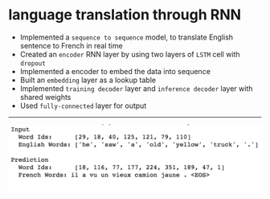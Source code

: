 # language translation through RNN

+ Implemented a `sequence to sequence` model, to translate English sentence to French in real time
+ Created an `encoder` RNN layer by using two layers of `LSTM` cell with `dropout`
+ Implemented a encoder to embed the data into sequence
+ Built an `embedding` layer as a lookup table
+ Implemented `training decoder` layer and `inference decoder` layer with shared weights
+ Used `fully-connected` layer for output

---

![demo](./demo.png)
